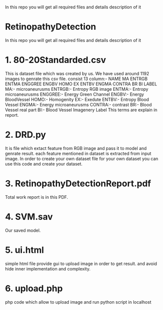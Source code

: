 In this repo you will get all required files and details description of it
# RetinopathyDetection
In this repo you will get all required files and details description of it


# 1. 80-20Standarded.csv                                                                                                           
This is dataset file which was created by us. We have used around 1192 images to genrate this csv file.
consist 13 column:- NAME	MA	ENTRGB	ENTMA	ENGGREE	ENGBV	HOMO	EX	ENTBV	ENGMA	CONTRA	BR	BI	LABEL
MA:- microaneurusms ENTRGB:- Entropy RGB image ENTMA:- Entropy microaneurusms ENGGREE:- Energy Green Channel
ENGBV:- Energy BloodVessel HOMO:- Homogenity EX:- Exedute ENTBV:- Entropy Blood Vessel ENGMA:- Energy microaneurusms
CONTRA:- contrast BR:- Blood Vessel real part BI:- Blood Vessel Imagenery Label
This terms are explain in report.

# 2. DRD.py
It is file which extact feature from RGB image and pass it to model and genrate result.
each feature mentioned in dataset is extracted from input image. In order to create your own dataset file for your own dataset you can use this code and create your dataset.

# 3. RetinopathyDetectionReport.pdf
Total work report is in this PDF.
 
# 4. SVM.sav
Our saved model.

# 5. ui.html
simple html file provide gui to upload image in order to get result.
and avoid hide inner implementation and complexity.

# 6. upload.php
php code which allow to upload image and run python script in localhost



